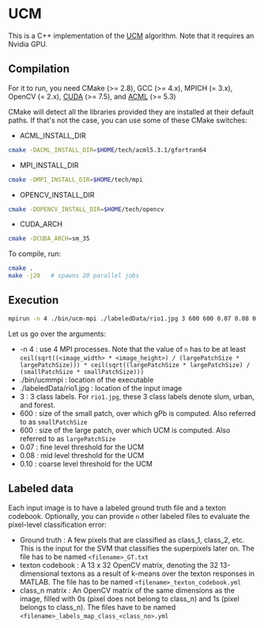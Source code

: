 # UCM

This is a C++ implementation of the [UCM](https://www2.eecs.berkeley.edu/Research/Projects/CS/vision/grouping/papers/amfm_pami2010.pdf) algorithm. Note that it requires an Nvidia GPU.

## Compilation

For it to run, you need CMake (>= 2.8), GCC (>= 4.x), MPICH (= 3.x), OpenCV (= 2.x), [CUDA](https://developer.nvidia.com/cuda-downloads) (>= 7.5), and [ACML](http://developer.amd.com/tools-and-sdks/archive/acml-downloads-resources/) (>= 5.3)

CMake will detect all the libraries provided they are installed at their default paths. If that's not the case, you can use some of these CMake switches:

- ACML_INSTALL_DIR

```bash
cmake -DACML_INSTALL_DIR=$HOME/tech/acml5.3.1/gfortran64
```

- MPI_INSTALL_DIR

```bash
cmake -DMPI_INSTALL_DIR=$HOME/tech/mpi
```

- OPENCV_INSTALL_DIR

```bash
cmake -DOPENCV_INSTALL_DIR=$HOME/tech/opencv
```

- CUDA_ARCH

```bash
cmake -DCUDA_ARCH=sm_35
```

To compile, run:

```bash
cmake .
make -j20   # spawns 20 parallel jobs
```

## Execution

```bash
mpirun -n 4 ./bin/ucm-mpi ./labeledData/rio1.jpg 3 600 600 0.07 0.08 0.10
```

Let us go over the arguments:

- -n 4 : use 4 MPI processes. Note that the value of ```n``` has to be at least ```ceil(sqrt((<image_width> * <image_height>) / (largePatchSize * largePatchSize))) * ceil(sqrt((largePatchSize * largePatchSize) / (smallPatchSize * smallPatchSize)))```
- ./bin/ucmmpi : location of the executable
- ./labeledData/rio1.jpg : location of the input image
- 3 : 3 class labels. For ```rio1.jpg```, these 3 class labels denote slum, urban, and forest.
- 600 : size of the small patch, over which gPb is computed. Also referred to as ```smallPatchSize```
- 600 : size of the large patch, over which UCM is computed. Also referred to as ```largePatchSize```
- 0.07 : fine level threshold for the UCM
- 0.08 : mid level threshold for the UCM
- 0.10 : coarse level threshold for the UCM

## Labeled data

Each input image is to have a labeled ground truth file and a texton codebook. Optionally, you can provide ```n``` other labeled files to evaluate the pixel-level classification error:

- Ground truth : A few pixels that are classified as class_1, class_2, etc. This is the input for the SVM that classifies the superpixels later on. The file has to be named ```<filename>_GT.txt```
- texton codebook : A 13 x 32 OpenCV matrix, denoting the 32 13-dimensional textons as a result of k-means over the texton responses in MATLAB. The file has to be named ```<filename>_texton_codebook.yml```
- class_n matrix : An OpenCV matrix of the same dimensions as the image, filled with 0s (pixel does not belong to class_n) and 1s (pixel belongs to class_n). The files have to be named ```<filename>_labels_map_class_<class_no>.yml```
